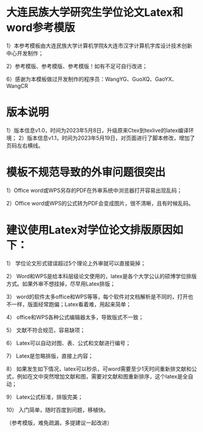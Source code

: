 # 大连民族大学研究生学位论文Latex和word参考模版

1）本参考模板由大连民族大学计算机学院\&大连市汉字计算机字库设计技术创新中心开发制作；

2）参考模版、参考模版、参考模版！如有不足可自行改进；

6）感谢为本模板做过开发制作的程序员：WangYG、GuoXQ、GaoYX、WangCR

# 版本说明
1）版本信息v1.0，时间为2023年5月8日，升级原来Ctex到texlive的latex编译环境；
2）版本信息v1.1，时间为2023年5月19日，对页面进行了脚本修改，增加了页码左右横线。

# 模板不规范导致的外审问题很突出

1）Office word或WPS另存的PDF在外审系统中浏览器打开容易出现乱码；

2）Office word或WPS的公式转为PDF会变成图片，很不清晰，且有时候乱码。

# 建议使用Latex对学位论文排版原因如下：

1）	学位论文形式错误超过5个理论上外审就可以直接毙掉；

2）	Word和WPS是给本科层级论文使用的，latex是各个大学公认的硕博学位排版方式。如果外审不想挂掉，尽早用Latex排版；

3）	word的软件太多office和WPS等等，每个软件对文档解析是不同的，打开也不一样，版面经常跑偏；Latex看着难，用起来简单；

4）	office和WPS各种公式编辑器太多，导致版式不一致；

5）	文献不符合规范，容易缺项；

6）	Latex可以自动对图、表、公式和文献进行编号；

7）	Latex是忽略排版，直接上内容；

8）	如果发生如下情况，latex可以秒杀，可word需要至少1天时间重新排文献和公式，例如在文中突然增加文献和图，需要对文献和图重新排序，这个latex是全自动；

9）	Latex公式标准，排版完美；

10）	入门简单，随时百度到问题，移植快。

（参考模版，难免疏漏，多提建议一起改进）
